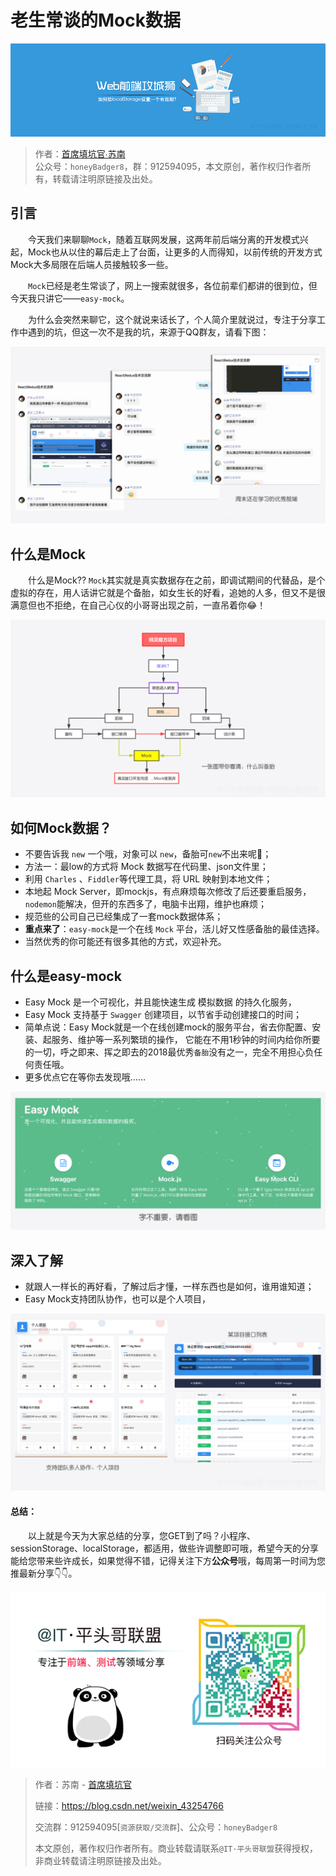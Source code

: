

# 老生常谈的Mock数据

![本文由@IT·平头哥联盟-首席填坑官∙苏南 分享，公众号：honeyBadger8](../_banner/banner17.png)

> 作者：[首席填坑官∙苏南](https://github.com/meibin08/ "首席填坑官∙苏南")<br/>
> 公众号：`honeyBadger8`，群：912594095，本文原创，著作权归作者所有，转载请注明原链接及出处。

## 引言

​　　今天我们来聊聊`Mock`，随着互联网发展，这两年前后端分离的开发模式兴起，Mock也从以住的幕后走上了台面，让更多的人而得知，以前传统的开发方式Mock大多局限在后端人员接触较多一些。

　　`Mock`已经是老生常谈了，网上一搜索就很多，各位前辈们都讲的很到位，但今天我只讲它——`easy-mock`。

　　为什么会突然来聊它，这个就说来话长了，个人简介里就说过，专注于分享工作中遇到的坑，但这一次不是我的坑，来源于QQ群友，请看下图：

![宝剑锋从磨砺出，梅花香自苦寒来，做有温度的攻城狮!，公众号：honeyBadger8](./_images/mock01.png)


## 什么是Mock

　　什么是Mock?? `Mock`其实就是真实数据存在之前，即调试期间的代替品，是个虚拟的存在，用人话讲它就是个备胎，如女生长的好看，追她的人多，但又不是很满意但也不拒绝，在自己心仪的小哥哥出现之前，一直吊着你😂！

![一张图带你看清，什么叫备胎，公众号：honeyBadger8](./_images/mock02.png)
　　
## 如何Mock数据？
+ 不要告诉我 `new` 一个哦，对象可以 `new`，备胎可`new`不出来呢🤫；
+ 方法一：最low的方式将 Mock 数据写在代码里、json文件里；
+ 利用 `Charles` 、`Fiddler`等代理工具，将 URL 映射到本地文件；
+ 本地起 Mock Server，即mockjs，有点麻烦每次修改了后还要重启服务，`nodemon`能解决，但开的东西多了，电脑卡出翔，维护也麻烦；
+ 规范些的公司自己已经集成了一套mock数据体系；
+ **重点来了**：`easy-mock`是一个在线 `Mock` 平台，活儿好又性感备胎的最佳选择。
+ 当然优秀的你可能还有很多其他的方式，欢迎补充。

## 什么是easy-mock
+ Easy Mock 是一个可视化，并且能快速生成 模拟数据 的持久化服务，
+ Easy Mock 支持基于 `Swagger` 创建项目，以节省手动创建接口的时间；
+ 简单点说：Easy Mock就是一个在线创建mock的服务平台，省去你配置、安装、起服务、维护等一系列繁琐的操作， 它能在不用1秒钟的时间内给你所要的一切，呼之即来、挥之即去的2018最优秀`备胎`没有之一，完全不用担心负任何责任哦。
+ 更多优点它在等你去发现哦……

![一张图带你看清，什么叫备胎，公众号：honeyBadger8](./_images/mock03.png)

## 深入了解
+ 就跟人一样长的再好看，了解过后才懂，一样东西也是如何，谁用谁知道；
+ Easy Mock支持团队协作，也可以是个人项目，

![一张图带你看清，什么叫备胎，公众号：honeyBadger8](./_images/mock04.png)

#### 总结：

　　以上就是今天为大家总结的分享，您GET到了吗？小程序、sessionStorage、localStorage，都适用，做些许调整即可哦，希望今天的分享能给您带来些许成长，如果觉得不错，记得关注下方**公众号**哦，每周第一时间为您推最新分享👇👇。

![宝剑锋从磨砺出，梅花香自苦寒来，做有温度的攻城狮!，公众号：honeyBadger8](../_banner/card.gif)

> 作者：苏南 - [首席填坑官](https://github.com/meibin08/ "@IT·平头哥联盟-首席填坑官")
>
> 链接：https://blog.csdn.net/weixin_43254766
> 
> 交流群：912594095[`资源获取/交流群`]、公众号：`honeyBadger8`
>
> 本文原创，著作权归作者所有。商业转载请联系`@IT·平头哥联盟`获得授权，非商业转载请注明原链接及出处。 





